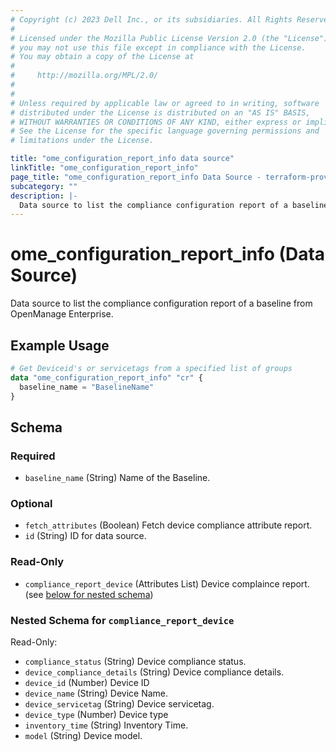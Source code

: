 ```yaml
---
# Copyright (c) 2023 Dell Inc., or its subsidiaries. All Rights Reserved.
# 
# Licensed under the Mozilla Public License Version 2.0 (the "License");
# you may not use this file except in compliance with the License.
# You may obtain a copy of the License at
# 
#     http://mozilla.org/MPL/2.0/
# 
# 
# Unless required by applicable law or agreed to in writing, software
# distributed under the License is distributed on an "AS IS" BASIS,
# WITHOUT WARRANTIES OR CONDITIONS OF ANY KIND, either express or implied.
# See the License for the specific language governing permissions and
# limitations under the License.

title: "ome_configuration_report_info data source"
linkTitle: "ome_configuration_report_info"
page_title: "ome_configuration_report_info Data Source - terraform-provider-ome"
subcategory: ""
description: |-
  Data source to list the compliance configuration report of a baseline from OpenManage Enterprise.
---
```


# ome_configuration_report_info (Data Source)

Data source to list the compliance configuration report of a baseline from OpenManage Enterprise.

## Example Usage

```terraform
# Get Deviceid's or servicetags from a specified list of groups
data "ome_configuration_report_info" "cr" {
  baseline_name = "BaselineName"
}
```

<!-- schema generated by tfplugindocs -->
## Schema

### Required

- `baseline_name` (String) Name of the Baseline.

### Optional

- `fetch_attributes` (Boolean) Fetch  device compliance attribute report.
- `id` (String) ID for data source.

### Read-Only

- `compliance_report_device` (Attributes List) Device complaince report. (see [below for nested schema](#nestedatt--compliance_report_device))

<a id="nestedatt--compliance_report_device"></a>
### Nested Schema for `compliance_report_device`

Read-Only:

- `compliance_status` (String) Device compliance status.
- `device_compliance_details` (String) Device compliance details.
- `device_id` (Number) Device ID
- `device_name` (String) Device Name.
- `device_servicetag` (String) Device servicetag.
- `device_type` (Number) Device type
- `inventory_time` (String) Inventory Time.
- `model` (String) Device model.